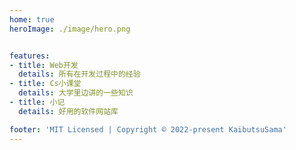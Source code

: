 ```yaml
---
home: true
heroImage: ./image/hero.png


features:
- title: Web开发
  details: 所有在开发过程中的经验
- title: Cs小课堂
  details: 大学里边讲的一些知识
- title: 小记
  details: 好用的软件网站库

footer: 'MIT Licensed | Copyright © 2022-present KaibutsuSama'
---
```

